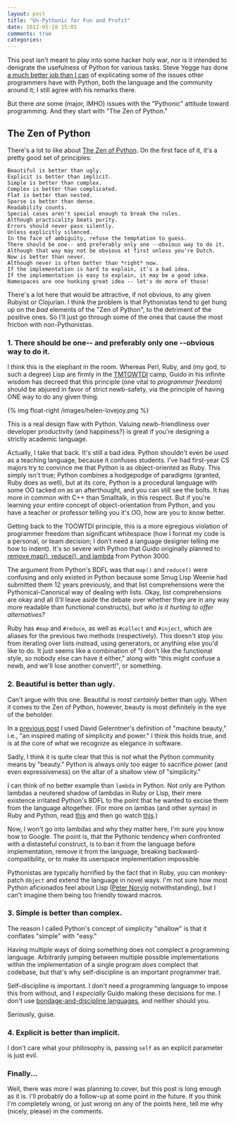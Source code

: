 ```yaml
---
layout: post
title: "Un-Pythonic for Fun and Profit"
date: 2012-05-18 15:01
comments: true
categories: 
---
```


This post isn't meant to play into some hacker holy war, nor is it intended to denigrate the usefulness of Python for various tasks. Steve Yegge has done [a much better job than I can](https://sites.google.com/site/steveyegge2/tour-de-babel) of explicating some of the issues other programmers have with Python, both the language and the community around it; I still agree with his remarks there.

But there *are* some (major, IMHO) issues with the "Pythonic" attitude toward programming. And they start with "The Zen of Python."

## The Zen of Python

There's a lot to like about [The Zen of Python](http://www.python.org/dev/peps/pep-0020/). On the first face of it, it's a pretty good set of principles:

    Beautiful is better than ugly.
    Explicit is better than implicit.
    Simple is better than complex.
    Complex is better than complicated.
    Flat is better than nested.
    Sparse is better than dense.
    Readability counts.
    Special cases aren't special enough to break the rules.
    Although practicality beats purity.
    Errors should never pass silently.
    Unless explicitly silenced.
    In the face of ambiguity, refuse the temptation to guess.
    There should be one-- and preferably only one --obvious way to do it.
    Although that way may not be obvious at first unless you're Dutch.
    Now is better than never.
    Although never is often better than *right* now.
    If the implementation is hard to explain, it's a bad idea.
    If the implementation is easy to explain, it may be a good idea.
    Namespaces are one honking great idea -- let's do more of those!

There's a lot here that would be attractive, if not obvious, to any given Rubyist or Clojurian. I think the problem is that Pythonistas tend to get hung up on the *bad* elements of the "Zen of Python", to the detriment of the positive ones. So I'll just go through some of the ones that cause the most friction with non-Pythonistas.

<!-- more -->

### 1. There should be one-- and preferably only one --obvious way to do it.

I think this is the elephant in the room. Whereas Perl, Ruby, and (my god, to such a degree) Lisp are firmly in the [TMTOWTDI](http://catb.org/jargon/html/T/TMTOWTDI.html) camp, Guido in his infinite wisdom has decreed that this principle (one vital to *programmer freedom*) should be abjured in favor of strict newb-safety, via the principle of having ONE way to do any given thing.

{% img float-right /images/helen-lovejoy.png %}

This is a real design flaw with Python. Valuing newb-friendliness over developer productivity (and happiness?) is great if you're designing a strictly academic language. 

Actually, I take that back. It's still a bad idea. Python shouldn't even be used as a teaching language, because it confuses students. I've had first-year CS majors try to convince me that Python is as object-oriented as Ruby. This simply isn't true; Python combines a hodgepodge of paradigms (granted, Ruby does as well), but at its core, Python is a procedural language with some OO tacked on as an afterthought, and you can still see the bolts. It has more in common with C++ than Smalltalk, in this respect. But if you're learning your entire concept of object-orientation from Python, and you have a teacher or professor telling you it's OO, how are you to know better.

Getting back to the TOOWTDI principle, this is a more egregious violation of programmer freedom than significant whitespace (how I format my code is a personal, or team decision; I don't need a language designer telling me how to indent). It's so severe with Python that Guido originally planned to [remove map(), reduce(), and lambda](http://www.artima.com/weblogs/viewpost.jsp?thread=98196) from Python 3000.

The argument from Python's BDFL was that `map()` and `reduce()` were confusing and only existed in Python because some Smug Lisp Weenie had submitted them 12 years previously, and that list comprehensions were the Pythonical-Canonical way of dealing with lists. Okay, list comprehensions are okay and all (I'll leave aside the debate over whether they are in any way more readable than functional constructs), but _who is it hurting to offer alternatives?_

Ruby has `#map` and `#reduce`, as well as `#collect` and `#inject`, which are aliases for the previous two methods (respectively). This doesn't stop you from iterating over lists instead, using generators, or anything else you'd like to do. It just seems like a combination of "I don't like the functional style, so nobody else can have it either," along with "this might confuse a newb, and we'll lose another convert!", or something.

### 2. Beautiful is better than ugly.

Can't argue with this one. Beautiful is _most certainly_ better than ugly. When it comes to the Zen of Python, however, beauty is most definitely in the eye of the beholder. 

In a [previous post](/blog/2012/05/08/simplicity/) I used David Gelerntner's definition of "machine beauty," i.e., "an inspired mating of simplicity and power." I think this holds true, and is at the core of what we recognize as elegance in software.

Sadly, I think it is quite clear that this is _not_ what the Python community means by "beauty." Python is always only too eager to sacrifice power (and even expressiveness) on the altar of a shallow view of "simplicity." 

I can think of no better example than `lambda` in Python. Not only are Python lambdas a neutered shadow of lambdas in Ruby or Lisp, their mere existence irritated Python's BDFL to the point that he wanted to excise them from the language altogether. (For more on lambas (and other syntax) in Ruby and Python, read [this](http://peepcode.com/blog/2010/what-pythonistas-think-of-ruby) and then go watch [this](http://vimeo.com/9471538).)

Now, I won't go into lambdas and why they matter here, I'm sure you know how to Google. The point is, that the Pythonic tendency when confronted with a distasteful construct, is to ban it from the language before implementation, remove it from the language, breaking backward-compatibility, or to make its userspace implementation impossible.

Pythonistas are typically horrified by the fact that in Ruby, you can monkey-patch `Object` and extend the language in novel ways. I'm not sure how most Python aficionados feel about Lisp ([Peter Norvig](http://norvig.com/python-lisp.html) notwithstanding), but I can't imagine them being too friendly toward macros.

### 3. Simple is better than complex.

The reason I called Python's concept of simplicity "shallow" is that it conflates "simple" with "easy." 

Having multiple ways of doing something does not complect a programming language. Arbitrarily jumping between multiple possible implementations within the implementation of a single program _does_ complect that codebase, but that's why self-discipline is an important programmer trait. 

Self-discipline is important. I don't need a programming language to impose this from without, and I _especially_ Guido making these decisions for me. I don't use [bondage-and-discipline languages](http://c2.com/cgi/wiki?BondageAndDisciplineLanguage), and neither should you.

Seriously, guise.

### 4. Explicit is better than implicit.

I don't care what your philosophy is, passing `self` as an explicit parameter is just evil.

### Finally...

Well, there was more I was planning to cover, but this post is long enough as it is. I'll probably do a follow-up at some point in the future. If you think I'm completely wrong, or just wrong on any of the points here, tell me why (nicely, please) in the comments.